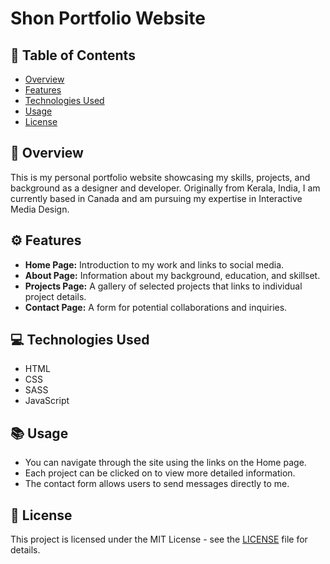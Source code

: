 # Shon Portfolio Website

## 📑 Table of Contents

- [Overview](#overview)
- [Features](#features)
- [Technologies Used](#technologies-used)
- [Usage](#usage)
- [License](#license)

## 📖 Overview

This is my personal portfolio website showcasing my skills, projects, and background as a designer and developer. Originally from Kerala, India, I am currently based in Canada and am pursuing my expertise in Interactive Media Design.

## ⚙️ Features

- **Home Page:** Introduction to my work and links to social media.
- **About Page:** Information about my background, education, and skillset.
- **Projects Page:** A gallery of selected projects that links to individual project details.
- **Contact Page:** A form for potential collaborations and inquiries.

## 💻 Technologies Used

- HTML
- CSS
- SASS
- JavaScript

## 📚 Usage

- You can navigate through the site using the links on the Home page.
- Each project can be clicked on to view more detailed information.
- The contact form allows users to send messages directly to me.

## 📝 License

This project is licensed under the MIT License - see the [LICENSE](LICENSE) file for details.
